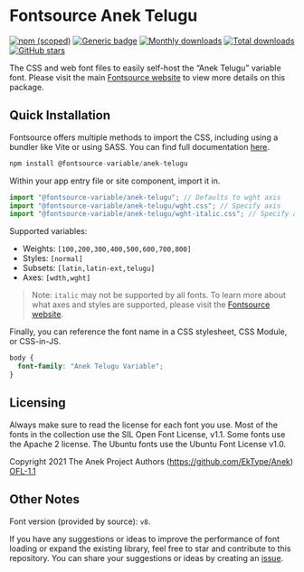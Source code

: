 # Fontsource Anek Telugu

[![npm (scoped)](https://img.shields.io/npm/v/@fontsource-variable/anek-telugu?color=brightgreen)](https://www.npmjs.com/package/@fontsource-variable/anek-telugu) [![Generic badge](https://img.shields.io/badge/fontsource-passing-brightgreen)](https://github.com/fontsource/fontsource) [![Monthly downloads](https://badgen.net/npm/dm/@fontsource-variable/anek-telugu)](https://github.com/fontsource/fontsource) [![Total downloads](https://badgen.net/npm/dt/@fontsource-variable/anek-telugu)](https://github.com/fontsource/fontsource) [![GitHub stars](https://img.shields.io/github/stars/fontsource/fontsource.svg?style=social&label=Star)](https://github.com/fontsource/fontsource/stargazers)

The CSS and web font files to easily self-host the “Anek Telugu” variable font. Please visit the main [Fontsource website](https://fontsource.org/fonts/anek-telugu) to view more details on this package.

## Quick Installation

Fontsource offers multiple methods to import the CSS, including using a bundler like Vite or using SASS. You can find full documentation [here](https://fontsource.org/docs/getting-started/introduction).

```javascript
npm install @fontsource-variable/anek-telugu
```

Within your app entry file or site component, import it in.

```javascript
import "@fontsource-variable/anek-telugu"; // Defaults to wght axis
import "@fontsource-variable/anek-telugu/wght.css"; // Specify axis
import "@fontsource-variable/anek-telugu/wght-italic.css"; // Specify axis and style
```

Supported variables:
- Weights: `[100,200,300,400,500,600,700,800]`
- Styles: `[normal]`
- Subsets: `[latin,latin-ext,telugu]`
- Axes: `[wdth,wght]`

> Note: `italic` may not be supported by all fonts. To learn more about what axes and styles are supported, please visit the [Fontsource website](https://fontsource.org/fonts/anek-telugu).

Finally, you can reference the font name in a CSS stylesheet, CSS Module, or CSS-in-JS.

```css
body {
  font-family: "Anek Telugu Variable";
}
```

## Licensing
Always make sure to read the license for each font you use. Most of the fonts in the collection use the SIL Open Font License, v1.1. Some fonts use the Apache 2 license. The Ubuntu fonts use the Ubuntu Font License v1.0.

Copyright 2021 The Anek Project Authors (https://github.com/EkType/Anek)
[OFL-1.1](http://scripts.sil.org/OFL)

## Other Notes
Font version (provided by source): `v8`.

If you have any suggestions or ideas to improve the performance of font loading or expand the existing library, feel free to star and contribute to this repository. You can share your suggestions or ideas by creating an [issue](https://github.com/fontsource/fontsource/issues).